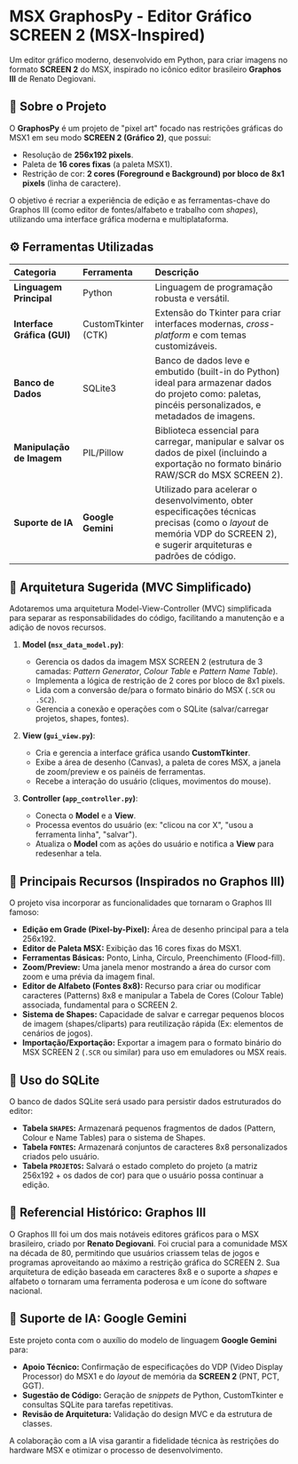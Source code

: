 # MSX **GraphosPy** - Editor Gráfico SCREEN 2 (MSX-Inspired)

Um editor gráfico moderno, desenvolvido em Python, para criar imagens no formato **SCREEN 2** do MSX, inspirado no icônico editor brasileiro **Graphos III** de Renato Degiovani.

## 🚀 Sobre o Projeto

O **GraphosPy** é um projeto de "pixel art" focado nas restrições gráficas do MSX1 em seu modo **SCREEN 2 (Gráfico 2)**, que possui:

* Resolução de **256x192 pixels**.
* Paleta de **16 cores fixas** (a paleta MSX1).
* Restrição de cor: **2 cores (Foreground e Background) por bloco de 8x1 pixels** (linha de caractere).

O objetivo é recriar a experiência de edição e as ferramentas-chave do Graphos III (como editor de fontes/alfabeto e trabalho com *shapes*), utilizando uma interface gráfica moderna e multiplataforma.

## ⚙️ Ferramentas Utilizadas

| Categoria | Ferramenta | Descrição |
| :--- | :--- | :--- |
| **Linguagem Principal** | Python | Linguagem de programação robusta e versátil. |
| **Interface Gráfica (GUI)** | CustomTkinter (CTK) | Extensão do Tkinter para criar interfaces modernas, *cross-platform* e com temas customizáveis. |
| **Banco de Dados** | SQLite3 | Banco de dados leve e embutido (built-in do Python) ideal para armazenar dados do projeto como: paletas, pincéis personalizados, e metadados de imagens. |
| **Manipulação de Imagem** | PIL/Pillow | Biblioteca essencial para carregar, manipular e salvar os dados de pixel (incluindo a exportação no formato binário RAW/SCR do MSX SCREEN 2). |
| **Suporte de IA** | **Google Gemini** | Utilizado para acelerar o desenvolvimento, obter especificações técnicas precisas (como o *layout* de memória VDP do SCREEN 2), e sugerir arquiteturas e padrões de código. |

## 📐 Arquitetura Sugerida (MVC Simplificado)

Adotaremos uma arquitetura Model-View-Controller (MVC) simplificada para separar as responsabilidades do código, facilitando a manutenção e a adição de novos recursos.

1.  **Model (`msx_data_model.py`)**:
    * Gerencia os dados da imagem MSX SCREEN 2 (estrutura de 3 camadas: *Pattern Generator*, *Colour Table* e *Pattern Name Table*).
    * Implementa a lógica de restrição de 2 cores por bloco de 8x1 pixels.
    * Lida com a conversão de/para o formato binário do MSX (`.SCR` ou `.SC2`).
    * Gerencia a conexão e operações com o SQLite (salvar/carregar projetos, shapes, fontes).

2.  **View (`gui_view.py`)**:
    * Cria e gerencia a interface gráfica usando **CustomTkinter**.
    * Exibe a área de desenho (Canvas), a paleta de cores MSX, a janela de zoom/preview e os painéis de ferramentas.
    * Recebe a interação do usuário (cliques, movimentos do mouse).

3.  **Controller (`app_controller.py`)**:
    * Conecta o **Model** e a **View**.
    * Processa eventos do usuário (ex: "clicou na cor X", "usou a ferramenta linha", "salvar").
    * Atualiza o **Model** com as ações do usuário e notifica a **View** para redesenhar a tela.

## 🎨 Principais Recursos (Inspirados no Graphos III)

O projeto visa incorporar as funcionalidades que tornaram o Graphos III famoso:

* **Edição em Grade (Pixel-by-Pixel):** Área de desenho principal para a tela 256x192.
* **Editor de Paleta MSX:** Exibição das 16 cores fixas do MSX1.
* **Ferramentas Básicas:** Ponto, Linha, Círculo, Preenchimento (Flood-fill).
* **Zoom/Preview:** Uma janela menor mostrando a área do cursor com zoom e uma prévia da imagem final.
* **Editor de Alfabeto (Fontes 8x8):** Recurso para criar ou modificar caracteres (Patterns) 8x8 e manipular a Tabela de Cores (Colour Table) associada, fundamental para o SCREEN 2.
* **Sistema de Shapes:** Capacidade de salvar e carregar pequenos blocos de imagem (shapes/cliparts) para reutilização rápida (Ex: elementos de cenários de jogos).
* **Importação/Exportação:** Exportar a imagem para o formato binário do MSX SCREEN 2 (`.SCR` ou similar) para uso em emuladores ou MSX reais.

## 💾 Uso do SQLite

O banco de dados SQLite será usado para persistir dados estruturados do editor:

* **Tabela `SHAPES`:** Armazenará pequenos fragmentos de dados (Pattern, Colour e Name Tables) para o sistema de Shapes.
* **Tabela `FONTES`:** Armazenará conjuntos de caracteres 8x8 personalizados criados pelo usuário.
* **Tabela `PROJETOS`:** Salvará o estado completo do projeto (a matriz 256x192 + os dados de cor) para que o usuário possa continuar a edição.

## 📜 Referencial Histórico: Graphos III

O Graphos III foi um dos mais notáveis editores gráficos para o MSX brasileiro, criado por **Renato Degiovani**. Foi crucial para a comunidade MSX na década de 80, permitindo que usuários criassem telas de jogos e programas aproveitando ao máximo a restrição gráfica do SCREEN 2. Sua arquitetura de edição baseada em caracteres 8x8 e o suporte a *shapes* e alfabeto o tornaram uma ferramenta poderosa e um ícone do software nacional.

## 🤖 Suporte de IA: Google Gemini

Este projeto conta com o auxílio do modelo de linguagem **Google Gemini** para:

* **Apoio Técnico:** Confirmação de especificações do VDP (Video Display Processor) do MSX1 e do *layout* de memória da **SCREEN 2** (PNT, PCT, GGT).
* **Sugestão de Código:** Geração de *snippets* de Python, CustomTkinter e consultas SQLite para tarefas repetitivas.
* **Revisão de Arquitetura:** Validação do design MVC e da estrutura de classes.

A colaboração com a IA visa garantir a fidelidade técnica às restrições do hardware MSX e otimizar o processo de desenvolvimento.
